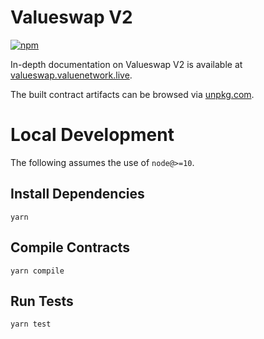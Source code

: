 # Valueswap V2
[![npm](https://img.shields.io/npm/v/@valueswap/v2-periphery?style=flat-square)](https://npmjs.com/package/@valueswap/v2-periphery)

In-depth documentation on Valueswap V2 is available at [valueswap.valuenetwork.live](https://valueswap.valuenetwork.live/docs).

The built contract artifacts can be browsed via [unpkg.com](https://unpkg.com/browse/@valueswap/v2-periphery@latest/).

# Local Development
The following assumes the use of `node@>=10`.

## Install Dependencies
`yarn`


## Compile Contracts
`yarn compile`


## Run Tests
`yarn test`
